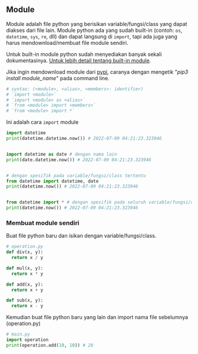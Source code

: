 ## Module

Module adalah file python yang berisikan variable/fungsi/class yang dapat diakses dari file lain. Module python ada yang sudah built-in (contoh: `os`, `datetime`, `sys`, `re`, dll) dan dapat langsung di `import`, tapi ada juga yang harus mendownload/membuat file module sendiri.

Untuk built-in module python sudah menyediakan banyak sekali dokumentasinya. [Untuk lebih detail tentang built-in module](https://docs.python.org/3/library/index.html).

Jika ingin mendownload module dari [pypi](https://pypi.org/), caranya dengan mengetik "*pip3 install module_name*" pada command line.

```python
# syntax: (<module>, <alias>, <members>: identifier)
# `import <module>`
# `import <module> as <alias>`
# `from <module> import <members>`
# `from <module> import *`
```

Ini adalah cara `import` module

```python
import datetime
print(datetime.datetime.now()) # 2022-07-09 04:21:23.323946


import datetime as date # dengan nama lain
print(date.datetime.now()) # 2022-07-09 04:21:23.323946


# dengan spesifik pada variable/fungsi/class tertentu
from datetime import datetime, date
print(datetime.now()) # 2022-07-09 04:21:23.323946


from datetime import * # dengan spesifik pada seluruh variable/fungsi/class
print(datetime.now()) # 2022-07-09 04:21:23.323946
```

### Membuat module sendiri

Buat file python baru dan isikan dengan variable/fungsi/class.

```python
# operation.py
def div(x, y):
  return x / y

def mul(x, y):
  return x * y

def add(x, y):
  return x + y

def sub(x, y):
  return x - y
```

Kemudian buat file python baru yang lain dan import nama file sebelumnya (operation.py)

```python
# main.py
import operation
print(operation.add(10, 10)) # 20
```